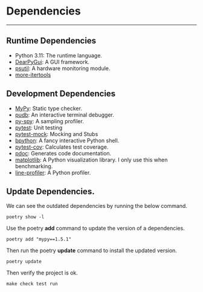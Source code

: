 # Dependencies

---

## Runtime Dependencies

- Python 3.11: The runtime language.
- [DearPyGui](https://dearpygui.readthedocs.io/en/latest/index.html): A GUI framework.
- [psutil](): A hardware monitoring module.
- [more-itertools]()

## Development Dependencies

- [MyPy](https://mypy.readthedocs.io/en/stable/index.html): Static type checker.
- [pudb](https://github.com/inducer/pudb): An interactive terminal debugger.
- [py-spy](https://github.com/benfred/py-spy): A sampling profiler.
- [pytest](https://docs.pytest.org/en/6.2.x/contents.html): Unit testing
- [pytest-mock](https://github.com/pytest-dev/pytest-mock): Mocking and Stubs
- [bpython](https://www.bpython-interpreter.org/): A fancy interactive Python shell.
- [pytest-cov](https://pytest-cov.readthedocs.io/en/latest/): Calculates test coverage.
- [pdoc](https://pdoc.dev/): Generates code documentation.
- [matplotlib](https://matplotlib.org/): A Python visualization library. I only use this when benchmarking.
- [line-profiler](https://github.com/pyutils/line_profiler): A Python profiler.

## Update Dependencies.
We can see the outdated dependencies by running the below command.
```shell
poetry show -l
```

Use the poetry __add__ command to update the version of a dependencies.
```shell
poetry add "mypy==1.5.1"
```

Then run the poetry __update__ command to install the updated version.
```shell
poetry update
```

Then verify the project is ok.
```shell
make check test run
```
